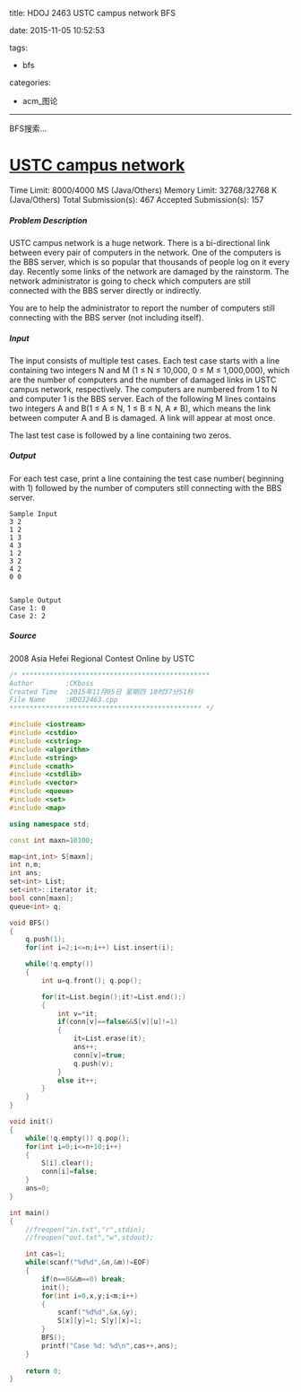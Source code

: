 title: HDOJ 2463 USTC campus network BFS

date: 2015-11-05 10:52:53

tags:
- bfs

categories:
- acm_图论

---

BFS搜索...

# [USTC campus network](http://acm.hdu.edu.cn/showproblem.php?pid=2463)

Time Limit: 8000/4000 MS (Java/Others)    Memory Limit: 32768/32768 K (Java/Others)
Total Submission(s): 467    Accepted Submission(s): 157


##### Problem Description
USTC campus network is a huge network. There is a bi-directional link between every pair of computers in the network. One of the computers is the BBS server, which is so popular that thousands of people log on it every day. Recently some links of the network are damaged by the rainstorm. The network administrator is going to check which computers are still connected with the BBS server directly or indirectly.

You are to help the administrator to report the number of computers still connecting with the BBS server (not including itself).
 

##### Input
The input consists of multiple test cases. Each test case starts with a line containing two integers N and M (1 ≤ N ≤ 10,000, 0 ≤ M ≤ 1,000,000), which are the number of computers and the number of damaged links in USTC campus network, respectively. The computers are numbered from 1 to N and computer 1 is the BBS server.
Each of the following M lines contains two integers A and B(1 ≤ A ≤ N, 1 ≤ B ≤ N, A ≠ B), which means the link between computer A and B is damaged. A link will appear at most once.

The last test case is followed by a line containing two zeros.
 

##### Output
For each test case, print a line containing the test case number( beginning with 1) followed by the number of computers still connecting with the BBS server.

```
Sample Input
3 2
1 2
1 3
4 3
1 2
3 2
4 2
0 0
 

Sample Output
Case 1: 0
Case 2: 2
```

##### Source
2008 Asia Hefei Regional Contest Online by USTC

<!--more-->

```cpp
/* ***********************************************
Author        :CKboss
Created Time  :2015年11月05日 星期四 10时37分51秒
File Name     :HDOJ2463.cpp
************************************************ */

#include <iostream>
#include <cstdio>
#include <cstring>
#include <algorithm>
#include <string>
#include <cmath>
#include <cstdlib>
#include <vector>
#include <queue>
#include <set>
#include <map>

using namespace std;

const int maxn=10100;

map<int,int> S[maxn];
int n,m;
int ans;
set<int> List;
set<int>::iterator it;
bool conn[maxn];
queue<int> q;

void BFS()
{
    q.push(1);
    for(int i=2;i<=n;i++) List.insert(i);

    while(!q.empty())
    {
        int u=q.front(); q.pop();

        for(it=List.begin();it!=List.end();)
        {
            int v=*it;
            if(conn[v]==false&&S[v][u]!=1)
            {
                it=List.erase(it);
                ans++;
                conn[v]=true;
                q.push(v);
            }
            else it++;
        }
    }
}

void init()
{
    while(!q.empty()) q.pop();
    for(int i=0;i<=n+10;i++)
    {
        S[i].clear();
        conn[i]=false;
    }
    ans=0;
}

int main()
{
    //freopen("in.txt","r",stdin);
    //freopen("out.txt","w",stdout);

    int cas=1;
    while(scanf("%d%d",&n,&m)!=EOF)
    {
        if(n==0&&m==0) break;
        init();
        for(int i=0,x,y;i<m;i++)
        {
            scanf("%d%d",&x,&y);
            S[x][y]=1; S[y][x]=1;
        }
        BFS();
        printf("Case %d: %d\n",cas++,ans);
    }
    
    return 0;
}
```



